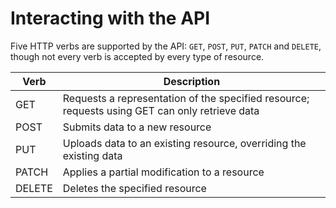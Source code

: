 # Interacting with the API


Five HTTP verbs are supported by the API: `GET`, `POST`, `PUT`, `PATCH` and `DELETE`, though not every verb is
accepted by every type of resource.


Verb | Description
---------- | -------
GET | Requests a representation of the specified resource; requests using GET can only retrieve data
POST | Submits data to a new resource
PUT | Uploads data to an existing resource, overriding the existing data
PATCH | Applies a partial modification to a resource
DELETE | Deletes the specified resource
